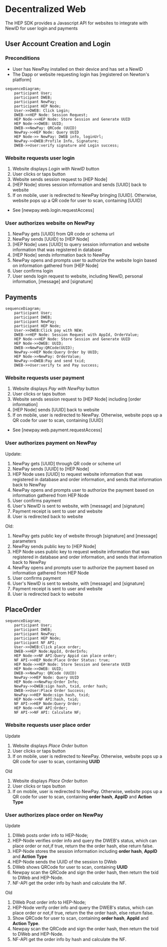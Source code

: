 # Decentralized Web

The HEP SDK provides a Javascript API for websites to integrate with NewID for user login and payments

## User Account Creation and Login

### Preconditions

* User has NewPay installed on their device and has set a NewID
* The Dapp or website requesting login has [registered on Newton's platform]

```mermaid
sequenceDiagram;
    participant User;
    participant DWEB;
	participant NewPay;
	participant HEP Node;
    User->>DWEB: Click Login;
    DWEB->>HEP Node: Session Request;
    HEP Node->>HEP Node: Store Session and Generate UUID
    HEP Node->>DWEB: UUID;
    DWEB->>NewPay: QRCode (UUID)
    NewPay->>HEP Node: Query UUID
    HEP Node->> NewPay: DWEB info, loginUrl;
    NewPay->>DWEB:Profile Info, Signature;
    DWEB->>User:verify signature and Login success;
```

### Website requests user login

1. Website displays *Login with NewID* button
2. User clicks or taps button
3. Website sends session request to [HEP Node]
4. [HEP Node] stores session information and sends [UUID] back to website
5. If on mobile, user is redirected to NewPay bringing [UUID]. Otherwise, website pops up a QR code for user to scan, containing [UUID]

* See [newpay.web.login.requestAccess]

### User authorizes website on NewPay

1. NewPay gets [UUID] from QR code or schema url
2. NewPay sends [UUID] to [HEP Node]
3. [HEP Node] uses [UUID] to query session information and website information that was registered in database
4. [HEP Node] sends information back to NewPay
5. NewPay opens and prompts user to authorize the website login based on information gathered from [HEP Node]
6. User confirms login
7. User sends login request to website, including NewID, personal information, [message] and [signature]

## Payments

```mermaid
sequenceDiagram;
    participant User;
    participant DWEB;
	participant NewPay;
	participant HEP Node;
	User->>DWEB:Click pay with NEW;
	DWEB->>HEP Node: Session Request with AppId, OrderValue;
    HEP Node->>HEP Node: Store Session and Generate UUID
    HEP Node->>DWEB: UUID;
	DWEB->>NewPay:QRCode(UUID);
	NewPay->>HEP Node:Query Order by UUID;
	HEP Node->>NewPay: OrderValue;
	NewPay->>DWEB:Pay and send txid;
	DWEB->>User:verify tx and Pay success;
```

### Website requests user payment

1. Website displays *Pay with NewPay* button
2. User clicks or taps button
3. Website sends session request to [HEP Node] including [order information]
4. [HEP Node] sends [UUID] back to website
3. If on mobile, user is redirected to NewPay. Otherwise, website pops up a QR code for user to scan, containing [UUID]

* See [newpay.web.payment.requestAccess]

### User authorizes payment on NewPay

Update:

1. NewPay gets [UUID] through QR code or scheme url
2. NewPay sends [UUID] to [HEP Node]
3. HEP Node uses [UUID] to request website information that was registered in database and order information, and sends that information back to NewPay
4. NewPay opens and prompts user to authorize the payment based on information gathered from HEP Node
5. User confirms payment
6. User's NewID is sent to website, with [message] and [signature]
7. Payment receipt is sent to user and website
7. User is redirected back to website

Old: 

1. NewPay gets public key of website through [signature] and [message] parameters
2. NewPay sends public key to [HEP Node]
3. HEP Node uses public key to request website information that was registered in database and order information, and sends that information back to NewPay
4. NewPay opens and prompts user to authorize the payment based on information gathered from HEP Node
5. User confirms payment
6. User's NewID is sent to website, with [message] and [signature]
7. Payment receipt is sent to user and website
7. User is redirected back to website

## PlaceOrder

```mermaid
sequenceDiagram;
	participant User;
	participant DWEB;
	participant NewPay;
	participant HEP Node;
	participant NF API;
	User->>DWEB:Click place order;
	DWEB->>HEP Node:AppId, OrderInfo;
	HEP Node->>NF API:Query Appid can place order;
	NF API->>HEP Node:Place Order Status: true;
	HEP Node->>HEP Node: Store Session and Generate UUID
    HEP Node->>DWEB: UUID;
    DWEB->>NewPay: QRCode (UUID)
    NewPay->>HEP Node: Query UUID
	HEP Node->>NewPay:Order Info;
	NewPay->>DWEB:sign hash, txid, order hash;
	DWEB->>User:Place Order Success;
	NewPay->>HEP Node:sign hash, txid;
	HEP Node->>NF API:hash, txid;
	NF API->>HEP Node:Query Order;
	HEP Node->>NF API:Order;
	NF API->>NF API: Calculate NF;
```

### Website requests user place order

Update

1. Website displays *Place Order* button
2. User clicks or taps button
3. If on mobile, user is redirected to NewPay. Otherwise, website pops up a QR code for user to scan, containing **UUID**

Old

1. Website displays *Place Order* button
2. User clicks or taps button
3. If on mobile, user is redirected to NewPay. Otherwise, website pops up a QR code for user to scan, containing **order hash**, **AppID** and **Action Type**

### User authorizes place order on NewPay

Update

1. DWeb posts order info to HEP-Node;
2. HEP-Node verifies order info and query the DWEB's status, which can place order or not,if true, return the the order hash, else return false.
3. HEP-Node stores the session information including **order hash**, **AppID** and **Action Type**
4. HEP-Node sends the UUID of the session to DWeb 
3. DWeb shows QRCode for user to scan, containing **UUID**
4. Newpay scan the QRCode and sign the order hash, then return the txid to DWeb and HEP-Node.
5. NF-API get the order info by hash and calculate the NF.

Old

1. DWeb Post order info to HEP-Node;
2. HEP-Node verify order info and query the DWEB's status, which can place order or not,if true, return the the order hash, else return false.
3. Show QRCode for user to scan, containing **order hash**, **AppId** and **Action Type**.
4. Newpay scan the QRCode and sign the order hash, then return the txid to DWeb and HEP-Node.
5. NF-API get the order info by hash and calculate the NF.
